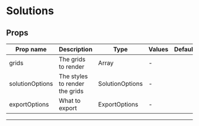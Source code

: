 # Solutions

## Props

| Prop name       | Description                    | Type            | Values | Default |
| --------------- | ------------------------------ | --------------- | ------ | ------- |
| grids           | The grids to render            | Array           | -      |         |
| solutionOptions | The styles to render the grids | SolutionOptions | -      |         |
| exportOptions   | What to export                 | ExportOptions   | -      |         |

---
